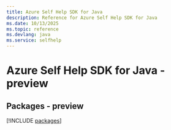 ```yaml
---
title: Azure Self Help SDK for Java
description: Reference for Azure Self Help SDK for Java
ms.date: 10/13/2025
ms.topic: reference
ms.devlang: java
ms.service: selfhelp
---
```

# Azure Self Help SDK for Java - preview
## Packages - preview
[!INCLUDE [packages](self-help-index.md)]
